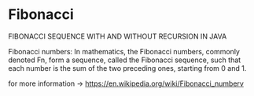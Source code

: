 # Fibonacci

FIBONACCI SEQUENCE WITH AND WITHOUT RECURSION IN JAVA

Fibonacci numbers: In mathematics, the Fibonacci numbers, commonly denoted Fn, form a sequence, called the Fibonacci sequence, such that each number is the sum of the two preceding ones, starting from 0 and 1.

for more information -> https://en.wikipedia.org/wiki/Fibonacci_numberv
